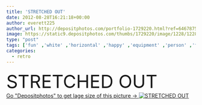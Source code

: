 ```yaml
---
title: 'STRETCHED OUT'
date: 2012-08-28T16:21:18+00:00
author: everett225
author_url: http://depositphotos.com/portfolio-1729220.html?ref=64678756
image: https://static9.depositphotos.com/thumbs/1729220/image/1228/12285701/api_thumb_450.jpg?forcejpeg=true
type: "post"
tags: ['fun' ,'white' ,'horizontal' ,'happy' ,'equipment' ,'person' ,'female' ,'people' ,'women' ,'happiness' ,'cheerful' ,'portrait' ,'smile' ,'20s' ,'health' ,'healthy' ,'friendship' ,'playful' ,'black' ,'retro' ,'vintage' ,'funny' ,'friend' ,'pose' ,'pretty' ,'interior' ,'indoor' ,'woman' ,'working' ,'fit' ,'fitness' ,'gym' ,'exercise' ,'Exercising' ,'out' ,'recreation' ,'friendly' ,'humor' ,'enjoy' ,'athlete' ,'30s' ,'posing' ,'fitting' ,'exercises' ,'routine' ,'silly' ,'humorous' ,'stretch' ,'Stretching' ,'workout' ]
categories: 
  - retro
---
```

<div aling="center">
            <font size="60"> STRETCHED OUT</font>   
</div>
<div>
    <a href='https://depositphotos.com/12285701/stock-photo-stretched-out.html?ref=64678756' target=_blank > Go "Depositphotos" to get lage size of this picture ->
        <img href='https://depositphotos.com/12285701/stock-photo-stretched-out.html?ref=64678756' src='https://static9.depositphotos.com/1729220/1228/i/950/depositphotos_12285701-stock-photo-stretched-out.jpg?forcejpeg=true' alt='STRETCHED OUT' >
    </a>
</div>
